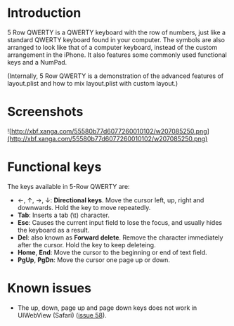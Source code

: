 

# Introduction #

5 Row QWERTY is a QWERTY keyboard with the row of numbers, just like a standard QWERTY keyboard found in your computer. The symbols are also arranged to look like that of a computer keyboard, instead of the custom arrangement in the iPhone. It also features some commonly used functional keys and a NumPad.

(Internally, 5 Row QWERTY is a demonstration of the advanced features of layout.plist and how to mix layout.plist with custom layout.)

# Screenshots #

![http://xbf.xanga.com/55580b77d6077260010102/w207085250.png](http://xbf.xanga.com/55580b77d6077260010102/w207085250.png)
# Functional keys #

The keys available in 5-Row QWERTY are:
  * ←, ↑, →, ↓: **Directional keys**. Move the cursor left, up, right and downwards. Hold the key to move repeatedly.
  * **Tab**: Inserts a tab (\t) character.
  * **Esc**: Causes the current input field to lose the focus, and usually hides the keyboard as a result.
  * **Del**: also known as **Forward delete**. Remove the character immediately after the cursor. Hold the key to keep deleteing.
  * **Home**, **End**: Move the cursor to the beginning or end of text field.
  * **PgUp**, **PgDn**: Move the cursor one page up or down.

# Known issues #
  * The up, down, page up and page down keys does not work in UIWebView (Safari) ([issue 58](https://code.google.com/p/networkpx/issues/detail?id=58)).